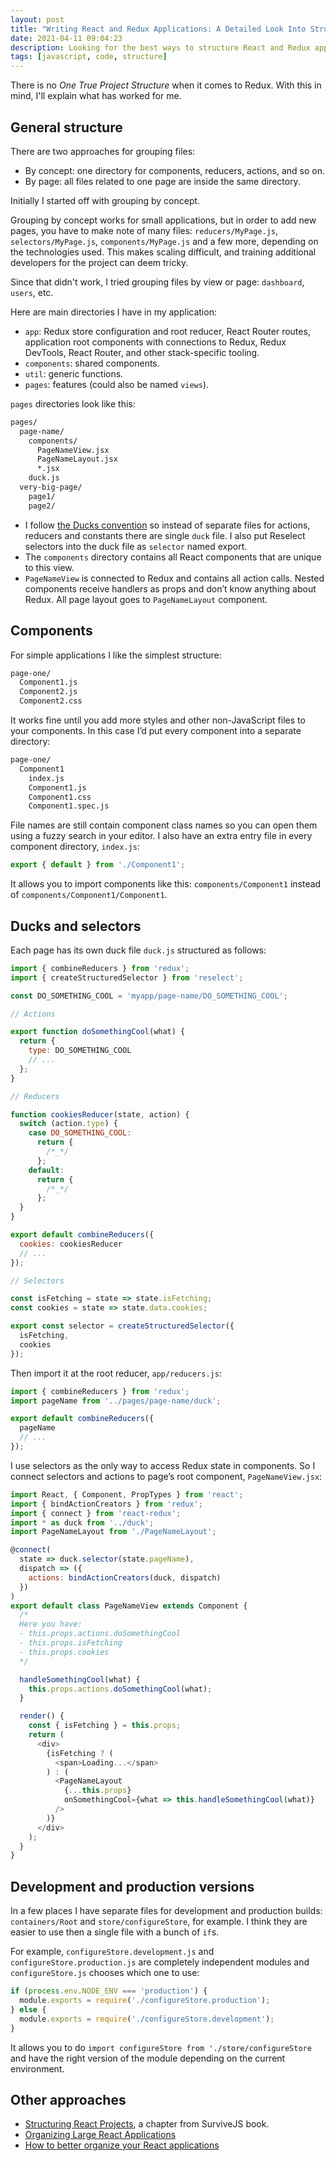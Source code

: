 ```yaml
---
layout: post
title: "Writing React and Redux Applications: A Detailed Look Into Structuring Projects"
date: 2021-04-11 09:04:23
description: Looking for the best ways to structure React and Redux applications.
tags: [javascript, code, structure]
---
```


There is no _One True Project Structure_ when it comes to Redux. With this in mind, I'll explain what has worked for me.

## General structure

There are two approaches for grouping files:

* By concept: one directory for components, reducers, actions, and so on.
* By page: all files related to one page are inside the same directory.

Initially I started off with grouping by concept.

Grouping by concept works for small applications, but in order to add new pages, you have to make note of many files: `reducers/MyPage.js`, `selectors/MyPage.js`, `components/MyPage.js` and a few more, depending on the technologies used. This makes scaling difficult, and training additional developers for the project can deem tricky.

Since that didn't work, I tried grouping files by view or page: `dashboard`, `users`, etc.

Here are main directories I have in my application:

* `app`: Redux store configuration and root reducer, React Router routes, application root components with connections to Redux, Redux DevTools, React Router, and other stack-specific tooling.
* `components`: shared components.
* `util`: generic functions.
* `pages`: features (could also be named `views`).

`pages` directories look like this:

```bash
pages/
  page-name/
    components/
      PageNameView.jsx
      PageNameLayout.jsx
      *.jsx
    duck.js
  very-big-page/
    page1/
    page2/
```

* I follow [the Ducks convention](https://github.com/erikras/ducks-modular-redux) so instead of separate files for actions, reducers and constants there are single `duck` file. I also put Reselect selectors into the duck file as `selector` named export.
* The `components` directory contains all React components that are unique to this view.
* `PageNameView` is connected to Redux and contains all action calls. Nested components receive handlers as props and don’t know anything about Redux. All page layout goes to `PageNameLayout` component.

## Components

For simple applications I like the simplest structure:

```bash
page-one/
  Component1.js
  Component2.js
  Component2.css
```

It works fine until you add more styles and other non-JavaScript files to your components. In this case I’d put every component into a separate directory:

```bash
page-one/
  Component1
    index.js
    Component1.js
    Component1.css
    Component1.spec.js
```

File names are still contain component class names so you can open them using a fuzzy search in your editor. I also have an extra entry file in every component directory, `index.js`:

```javascript
export { default } from './Component1';
```

It allows you to import components like this: `components/Component1` instead of `components/Component1/Component1`.

## Ducks and selectors

Each page has its own duck file `duck.js` structured as follows:

```javascript
import { combineReducers } from 'redux';
import { createStructuredSelector } from 'reselect';

const DO_SOMETHING_COOL = 'myapp/page-name/DO_SOMETHING_COOL';

// Actions

export function doSomethingCool(what) {
  return {
    type: DO_SOMETHING_COOL
    // ...
  };
}

// Reducers

function cookiesReducer(state, action) {
  switch (action.type) {
    case DO_SOMETHING_COOL:
      return {
        /*_*/
      };
    default:
      return {
        /*_*/
      };
  }
}

export default combineReducers({
  cookies: cookiesReducer
  // ...
});

// Selectors

const isFetching = state => state.isFetching;
const cookies = state => state.data.cookies;

export const selector = createStructuredSelector({
  isFetching,
  cookies
});
```

Then import it at the root reducer, `app/reducers.js`:

```javascript
import { combineReducers } from 'redux';
import pageName from '../pages/page-name/duck';

export default combineReducers({
  pageName
  // ...
});
```

I use selectors as the only way to access Redux state in components. So I connect selectors and actions to page’s root component, `PageNameView.jsx`:

```javascript
import React, { Component, PropTypes } from 'react';
import { bindActionCreators } from 'redux';
import { connect } from 'react-redux';
import * as duck from '../duck';
import PageNameLayout from './PageNameLayout';

@connect(
  state => duck.selector(state.pageName),
  dispatch => ({
    actions: bindActionCreators(duck, dispatch)
  })
)
export default class PageNameView extends Component {
  /*
  Here you have:
  - this.props.actions.doSomethingCool
  - this.props.isFetching
  - this.props.cookies
  */

  handleSomethingCool(what) {
    this.props.actions.doSomethingCool(what);
  }

  render() {
    const { isFetching } = this.props;
    return (
      <div>
        {isFetching ? (
          <span>Loading...</span>
        ) : (
          <PageNameLayout
            {...this.props}
            onSomethingCool={what => this.handleSomethingCool(what)}
          />
        )}
      </div>
    );
  }
}
```

## Development and production versions

In a few places I have separate files for development and production builds: `containers/Root` and `store/configureStore`, for example. I think they are easier to use then a single file with a bunch of `if`s.

For example, `configureStore.development.js` and `configureStore.production.js` are completely independent modules and `configureStore.js` chooses which one to use:

```javascript
if (process.env.NODE_ENV === 'production') {
  module.exports = require('./configureStore.production');
} else {
  module.exports = require('./configureStore.development');
}
```

It allows you to do `import configureStore from './store/configureStore` and have the right version of the module depending on the current environment.

## Other approaches

* [Structuring React Projects](https://survivejs.com/webpack_react/structuring_react_projects/), a chapter from SurviveJS book.
* [Organizing Large React Applications](http://engineering.kapost.com/2016/01/organizing-large-react-applications/)
* [How to better organize your React applications](https://medium.com/@alexmngn/how-to-better-organize-your-react-applications-2fd3ea1920f1#.sbykc54ta)
